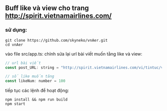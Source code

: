 ## Buff like và view cho trang http://spirit.vietnamairlines.com/

### sử dụng: 

```
git clone https://github.com/skyneko/vnAer.git
cd vnAer
```

vào file src/app.ts: 
chỉnh sửa lại url bài viết muốn tằng like và view: 

```javascript
// url bài viết 
const post_URL: string = "http://spirit.vietnamairlines.com/vi/tintuc/van-hoa-the-thao-82/vnaerathome-sat-canh-chung-tay---danh-bay-covid-19-7024.html"

// số like muốn tăng 
const likeNum: number = 100
```
tiếp tục các lệnh để hoạt động:
```
npm install && npm run build
npm start
```
